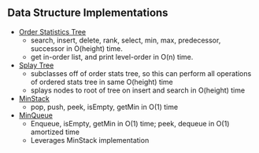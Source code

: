 Data Structure Implementations
-------------------
* [Order Statistics Tree](https://github.com/marcelpuyat/RandomDataStructures/blob/master/src/OrderedSplayTree.java)
  * search, insert, delete, rank, select, min, max, predecessor, successor in O(height) time.
  * get in-order list, and print level-order in O(n) time.
* [Splay Tree](https://github.com/marcelpuyat/RandomDataStructures/blob/master/src/OrderStatsTree.java)
  * subclasses off of order stats tree, so this can perform all operations of ordered stats tree in same O(height) time
  * splays nodes to root of tree on insert and search in O(height) time
* [MinStack](https://github.com/marcelpuyat/RandomDataStructures/blob/master/src/MinStack.java)
  * pop, push, peek, isEmpty, getMin in O(1) time
* [MinQueue](https://github.com/marcelpuyat/RandomDataStructures/blob/master/src/MinQueue.java)
  * Enqueue, isEmpty, getMin in O(1) time; peek, dequeue in O(1) amortized time
  * Leverages MinStack implementation
  
